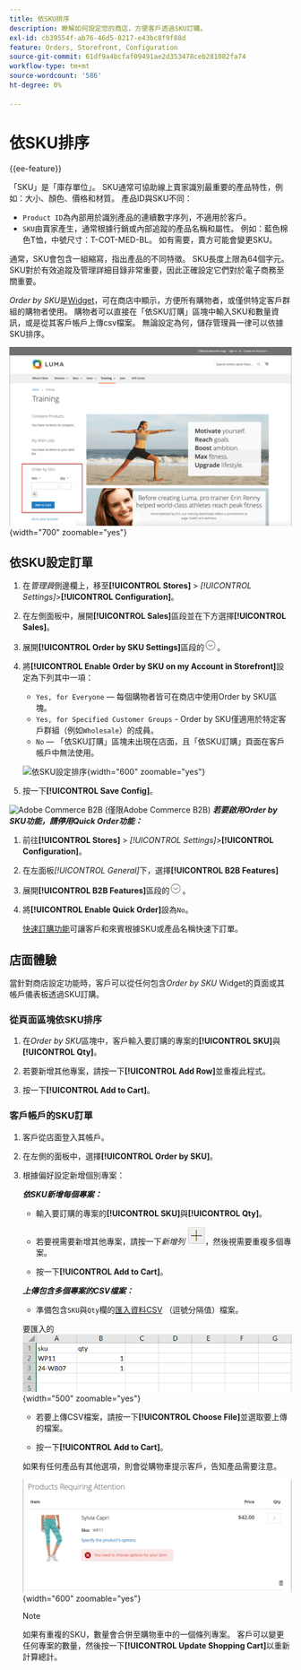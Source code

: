 ```yaml
---
title: 依SKU排序
description: 瞭解如何設定您的商店，方便客戶透過SKU訂購。
exl-id: cb39554f-ab76-46d5-8217-e43bc8f9f88d
feature: Orders, Storefront, Configuration
source-git-commit: 61df9a4bcfaf09491ae2d353478ceb281082fa74
workflow-type: tm+mt
source-wordcount: '586'
ht-degree: 0%

---
```


# 依SKU排序

{{ee-feature}}

「SKU」是「庫存單位」。 SKU通常可協助線上賣家識別最重要的產品特性，例如：大小、顏色、價格和材質。 產品ID與SKU不同：

- `Product ID`為內部用於識別產品的連續數字序列，不適用於客戶。
- `SKU`由賣家產生，通常根據行銷或內部追蹤的產品名稱和屬性。 例如：藍色棉色T恤，中號尺寸：T-COT-MED-BL。 如有需要，賣方可能會變更SKU。

通常，SKU會包含一組縮寫，指出產品的不同特徵。 SKU長度上限為64個字元。 SKU對於有效追蹤及管理詳細目錄非常重要，因此正確設定它們對於電子商務至關重要。

_Order by SKU_&#x200B;是[Widget](../content-design/widgets.md)，可在商店中顯示，方便所有購物者，或僅供特定客戶群組的購物者使用。 購物者可以直接在「依SKU訂購」區塊中輸入SKU和數量資訊，或是從其客戶帳戶上傳csv檔案。 無論設定為何，儲存管理員一律可以依據SKU排序。

![在店面中由SKU訂購](./assets/storefront-order-by-sku.png){width="700" zoomable="yes"}

## 依SKU設定訂單

1. 在&#x200B;_管理員_&#x200B;側邊欄上，移至&#x200B;**[!UICONTROL Stores]** > _[!UICONTROL Settings]_>**[!UICONTROL Configuration]**。

1. 在左側面板中，展開&#x200B;**[!UICONTROL Sales]**&#x200B;區段並在下方選擇&#x200B;**[!UICONTROL Sales]**。

1. 展開&#x200B;**[!UICONTROL Order by SKU Settings]**&#x200B;區段的![擴充選擇器](../assets/icon-display-expand.png)。

1. 將&#x200B;**[!UICONTROL Enable Order by SKU on my Account in Storefront]**&#x200B;設定為下列其中一項：

   - `Yes, for Everyone` — 每個購物者皆可在商店中使用Order by SKU區塊。
   - `Yes, for Specified Customer Groups` - Order by SKU僅適用於特定客戶群組（例如`Wholesale`）的成員。
   - `No` — 「依SKU訂購」區塊未出現在店面，且「依SKU訂購」頁面在客戶帳戶中無法使用。

   ![依SKU設定排序](../configuration-reference/sales/assets/sales-order-by-sku-settings.png){width="600" zoomable="yes"}

1. 按一下&#x200B;**[!UICONTROL Save Config]**。

![Adobe Commerce B2B](../assets/b2b.svg) (僅限Adobe Commerce B2B) _&#x200B;**若要啟用Order by SKU功能，請停用Quick Order功能：**&#x200B;_

1. 前往&#x200B;**[!UICONTROL Stores]** > _[!UICONTROL Settings]_>**[!UICONTROL Configuration]**。

1. 在左面板&#x200B;_[!UICONTROL General]_&#x200B;下，選擇&#x200B;**[!UICONTROL B2B Features]**

1. 展開&#x200B;**[!UICONTROL B2B Features]**&#x200B;區段的![擴充選擇器](../assets/icon-display-expand.png)。

1. 將&#x200B;**[!UICONTROL Enable Quick Order]**&#x200B;設為`No`。

   [快速訂購功能](../b2b/quick-order.md)可讓客戶和來賓根據SKU或產品名稱快速下訂單。

## 店面體驗

當針對商店設定功能時，客戶可以從任何包含&#x200B;_Order by SKU_ Widget的頁面或其帳戶儀表板透過SKU訂購。

### 從頁面區塊依SKU排序

1. 在&#x200B;_Order by SKU_&#x200B;區塊中，客戶輸入要訂購的專案的&#x200B;**[!UICONTROL SKU]**&#x200B;與&#x200B;**[!UICONTROL Qty]**。

1. 若要新增其他專案，請按一下&#x200B;**[!UICONTROL Add Row]**&#x200B;並重複此程式。

1. 按一下&#x200B;**[!UICONTROL Add to Cart]**。

### 客戶帳戶的SKU訂單

1. 客戶從店面登入其帳戶。

1. 在左側的面板中，選擇&#x200B;**[!UICONTROL Order by SKU]**。

1. 根據偏好設定新增個別專案：

   _&#x200B;**依SKU新增每個專案：**&#x200B;_

   - 輸入要訂購的專案的&#x200B;**[!UICONTROL SKU]**&#x200B;與&#x200B;**[!UICONTROL Qty]**。

   - 若要視需要新增其他專案，請按一下&#x200B;_新增列_ ![加號按鈕](../assets/button-add-item.png)，然後視需要重複多個專案。

   - 按一下&#x200B;**[!UICONTROL Add to Cart]**。

   _&#x200B;**上傳包含多個專案的CSV檔案：**&#x200B;_

   - 準備包含`SKU`與`Qty`欄的[匯入資料CSV](../systems/data-csv.md) （逗號分隔值）檔案。

   要匯入的![SKU](./assets/account-dashboard-order-by-sku-import.png){width="500" zoomable="yes"}

   - 若要上傳CSV檔案，請按一下&#x200B;**[!UICONTROL Choose File]**&#x200B;並選取要上傳的檔案。

   - 按一下&#x200B;**[!UICONTROL Add to Cart]**。

   如果有任何產品有其他選項，則會從購物車提示客戶，告知產品需要注意。

   ![產品需要注意](./assets/account-dashboard-order-by-sku-cart-product-requires-attention.png){width="600" zoomable="yes"}

   >[!NOTE]
   >
   >如果有重複的SKU，數量會合併至購物車中的一個條列專案。 客戶可以變更任何專案的數量，然後按一下&#x200B;**[!UICONTROL Update Shopping Cart]**&#x200B;以重新計算總計。


